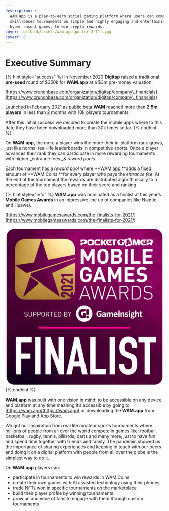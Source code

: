 ```yaml
---
description: >-
  WAM.app is a play-to-earn social gaming platform where users can compete in
  skill-based tournaments on simple and highly engaging and entertaining
  hyper-casual games, to win crypto rewards.
cover: .gitbook/assets/wam_app_poster_3 (1).jpg
coverY: 0
---
```


# Executive Summary

{% hint style="success" %}
In November 2020 **Digitap** raised a traditional **pre-seed** round of $350k for **WAM.app** at a $3m pre-money valuation.

[https://www.crunchbase.com/organization/digitap/company\_financials](https://www.crunchbase.com/organization/digitap/company\_financials)

Launched in February 2021 as public beta **WAM** reached more than **2.5m players** in less than 2 months with 10k players tournaments.&#x20;

After this initial success we decided to create the mobile apps where to this date they have been downloaded more than 30k times so far.
{% endhint %}

On **WAM.app**, the more a player wins the more their in-platform rank grows, just like normal real-life leaderboards in competitive sports. Once a player advances their rank they can participate in more rewarding tournaments with higher _entrance fees _& _reward pools_.

Each tournament has a _reward pool_ where **WAM.app **adds a fixed amount of **WAM Coins **for every player who pays the _entrance fee_. At the end of the tournament the rewards are distributed algorithmically to a percentage of the top players based on their score and ranking.

{% hint style="info" %}
**WAM.app** was nominated as a finalist at this year’s **Mobile Games Awards** in an impressive line up of companies like Niantic and Huawei.

[https://www.mobilegamesawards.com/the-finalists-for-2021/](https://www.mobilegamesawards.com/the-finalists-for-2021/)

![](.gitbook/assets/unnamed.png)
{% endhint %}

**WAM.app** was built with one vision in mind: to be accessible on any device and platform at any time meaning it’s accessible by going to [https://wam.app](https://wam.app) or downloading the **WAM.app** from [Google Play](https://play.google.com/store/apps/details?id=com.digitap.wam) and [App Store](https://apps.apple.com/gh/app/wam-social-games/id1555705917).

We got our inspiration from real life amateur sports tournaments where millions of people from all over the world compete in games like: football, basketball, rugby, tennis, billiards, darts and many more, just to have fun and spend time together with friends and family. The pandemic showed us the importance of sharing experiences and keeping in touch with our peers and doing it on a digital platform with people from all over the globe is the simplest way to do it.

On **WAM.app** players can:&#x20;

* participate in tournaments to win rewards in WAM Coins
* create their own games with AI assisted technology using their phones
* trade NFTs won in specific tournaments on the marketplace
* build their player profile by winning tournaments
* grow an audience of fans to engage with them through custom tournaments
